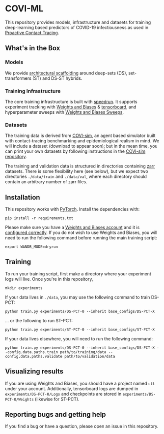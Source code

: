# COVI-ML

This repository provides models, infrastructure and datasets for training deep-learning based predictors of COVID-19 infectiousness as used in [Proactive Contact Tracing](TODO). 

## What's in the Box

### Models
We provide [architectural scaffolding](ctt/models/transformers/msn.py#L36) around deep-sets (DS), set-transformers (ST) and DS-ST hybrids. 

### Training Infrastructure
The core training infrastructure is built with [speedrun](https://github.com/inferno-pytorch/speedrun). It supports experiment tracking with [Weights and Biases](https://www.wandb.com) & [tensorboard](https://www.tensorflow.org/tensorboard), and hyperparameter sweeps with [Weights and Biases Sweeps](https://www.wandb.com/sweeps).

### Datasets
The training data is derived from [COVI-sim](TODO), an agent based simulator built with contact-tracing benchmarking and epidemiological realism in mind. We will include a dataset (download to appear soon); but in the mean time, you can print your own datasets by following instructions in the [COVI-sim repository](TODO).

The training and validation data is structured in directories containing [zarr](https://zarr.readthedocs.io/en/stable/) datasets. There is some flexibility here (see below), but we expect two directories `./data/train` and `./data/val`, where each directory should contain an arbitrary number of zarr files.      

## Installation

This repository works with [PyTorch](https://pytorch.org/). Install the dependencies with:

```
pip install -r requirements.txt
```

Please make sure you have a [Weights and Biases account](https://wandb.ai/) and it is [configured correctly](https://docs.wandb.com/quickstart). If you do not wish to use Weights and Biases, you will need to run the following command before running the main training script: 

```
export WANDB_MODE=dryrun
```

## Training

To run your training script, first make a directory where your experiment logs will live. Once you're in this repository, 

```
mkdir experiments
``` 

If your data lives in `./data`, you may use the following command to train DS-PCT:
```
python train.py experiments/DS-PCT-0 --inherit base_configs/DS-PCT-X
```

... or the following to run ST-PCT:
```
python train.py experiments/ST-PCT-0 --inherit base_configs/ST-PCT-X
```

If your data lives elsewhere, you will need to run the following command:
```
python train.py experiments/DS-PCT-0 --inherit base_configs/DS-PCT-X --config.data.paths.train path/to/training/data --config.data.paths.validate path/to/validation/data
```

## Visualizing results

If you are using Weights and Biases, you should have a project named `ctt` under your account. Additionally, tensorboard logs are dumped in `experiments/DS-PCT-0/Logs` and checkpoints are stored in `experiments/DS-PCT-0/Weights` (likewise for ST-PCT). 

## Reporting bugs and getting help

If you find a bug or have a question, please open an issue in this repository.
 
